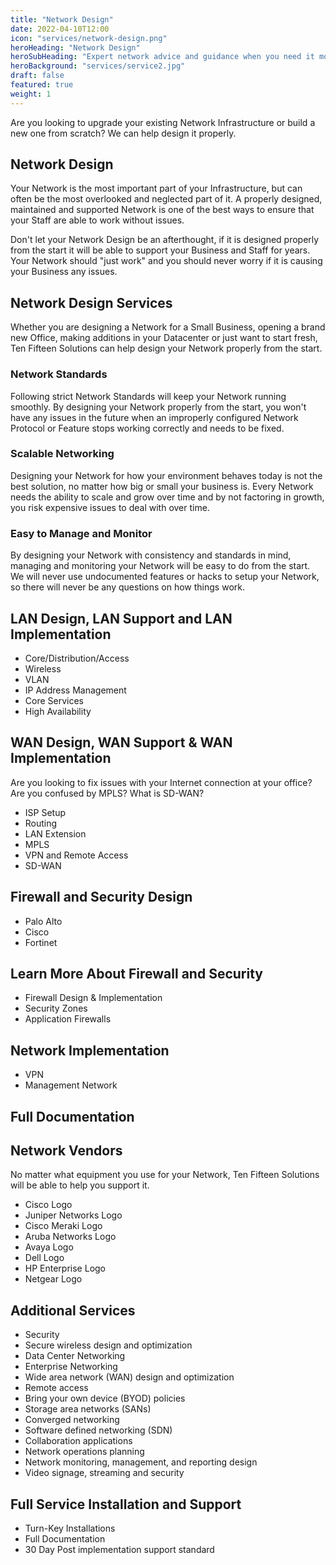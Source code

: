 ```yaml
---
title: "Network Design"
date: 2022-04-10T12:00
icon: "services/network-design.png"
heroHeading: "Network Design"
heroSubHeading: "Expert network advice and guidance when you need it most."
heroBackground: "services/service2.jpg"
draft: false
featured: true
weight: 1
---
```


Are you looking to upgrade your existing Network Infrastructure or build a new one from scratch? We can help design it properly.

## Network Design

Your Network is the most important part of your Infrastructure, but can often be the most overlooked and neglected part of it. A properly designed, maintained and supported Network is one of the best ways to ensure that your Staff are able to work without issues.

Don't let your Network Design be an afterthought, if it is designed properly from the start it will be able to support your Business and Staff for years. Your Network should "just work" and you should never worry if it is causing your Business any issues.

## Network Design Services

Whether you are designing a Network for a Small Business, opening a brand new Office, making additions in your Datacenter or just want to start fresh, Ten Fifteen Solutions can help design your Network properly from the start.

### Network Standards

Following strict Network Standards will keep your Network running smoothly. By designing your Network properly from the start, you won't have any issues in the future when an improperly configured Network Protocol or Feature stops working correctly and needs to be fixed.

### Scalable Networking

Designing your Network for how your environment behaves today is not the best solution, no matter how big or small your business is. Every Network needs the ability to scale and grow over time and by not factoring in growth, you risk expensive issues to deal with over time.

### Easy to Manage and Monitor

By designing your Network with consistency and standards in mind, managing and monitoring your Network will be easy to do from the start. We will never use undocumented features or hacks to setup your Network, so there will never be any questions on how things work.

## LAN Design, LAN Support and LAN Implementation

- Core/Distribution/Access
- Wireless
- VLAN
- IP Address Management
- Core Services
- High Availability

## WAN Design, WAN Support & WAN Implementation

Are you looking to fix issues with your Internet connection at your office? Are you confused by MPLS? What is SD-WAN?

- ISP Setup
- Routing
- LAN Extension
- MPLS
- VPN and Remote Access
- SD-WAN

## Firewall and Security Design

- Palo Alto
- Cisco
- Fortinet

## Learn More About Firewall and Security

- Firewall Design & Implementation
- Security Zones
- Application Firewalls

## Network Implementation

- VPN
- Management Network

## Full Documentation

## Network Vendors

No matter what equipment you use for your Network, Ten Fifteen Solutions will be able to help you support it.

- Cisco Logo
- Juniper Networks Logo
- Cisco Meraki Logo
- Aruba Networks Logo
- Avaya Logo
- Dell Logo
- HP Enterprise Logo
- Netgear Logo

## Additional Services

- Security
- Secure wireless design and optimization
- Data Center Networking
- Enterprise Networking
- Wide area network (WAN) design and optimization
- Remote access
- Bring your own device (BYOD) policies
- Storage area networks (SANs)
- Converged networking
- Software defined networking (SDN)
- Collaboration applications
- Network operations planning
- Network monitoring, management, and reporting design
- Video signage, streaming and security

## Full Service Installation and Support

- Turn-Key Installations
- Full Documentation
- 30 Day Post implementation support standard
